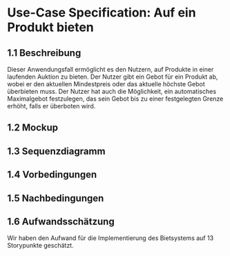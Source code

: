 # Use-Case Specification: Auf ein Produkt bieten
## 1.1 Beschreibung
Dieser Anwendungsfall ermöglicht es den Nutzern, auf Produkte in einer laufenden Auktion zu bieten. Der Nutzer gibt ein Gebot für ein Produkt ab, wobei er den aktuellen Mindestpreis oder das aktuelle höchste Gebot überbieten muss. Der Nutzer hat auch die Möglichkeit, ein automatisches Maximalgebot festzulegen, das sein Gebot bis zu einer festgelegten Grenze erhöht, falls er überboten wird.
## 1.2 Mockup
## 1.3 Sequenzdiagramm
## 1.4 Vorbedingungen
## 1.5 Nachbedingungen
## 1.6 Aufwandsschätzung
Wir haben den Aufwand für die Implementierung des Bietsystems auf 13 Storypunkte geschätzt.